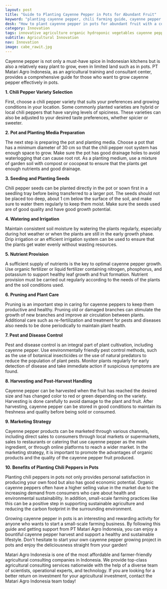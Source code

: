 ```yaml
---
layout: post
title: "Guide to Planting Cayenne Pepper in Pots for Abundant Fruit"
keyword: "planting cayenne pepper, chili farming guide, cayenne pepper in pots, cayenne pepper cultivation, PT Matari Agro Indonesia"
desk: "How to plant cayenne pepper in pots for abundant fruit with a complete guide from PT Matari Agro Indonesia. Suitable for individuals, agricultural companies, and local governments throughout Indonesia who are interested in small-scale farming"
category: Innovation
tags: innovative agriculture organic hydroponic vegetables cayenne pepper food security consultant
subtitle: Agricultural Innovation
nav: Innovation
image: cabe_rawit.jpg
---
```


Cayenne pepper is not only a must-have spice in Indonesian kitchens but is also a relatively easy plant to grow, even in limited land such as in pots. PT Matari Agro Indonesia, as an agricultural training and consultant center, provides a comprehensive guide for those who want to grow cayenne pepper effectively in pots.

**1. Chili Pepper Variety Selection**

First, choose a chili pepper variety that suits your preferences and growing conditions in your location. Some commonly planted varieties are hybrid or local chili peppers that have varying levels of spiciness. These varieties can also be adjusted to your desired taste preferences, whether spicier or sweeter.

**2. Pot and Planting Media Preparation**

The next step is preparing the pot and planting media. Choose a pot that has a minimum diameter of 30 cm so that the chili pepper root system has enough space to grow. Make sure the pot has good drainage holes to avoid waterlogging that can cause root rot. As a planting medium, use a mixture of garden soil with compost or cocopeat to ensure that the plants get enough nutrients and good drainage.

**3. Seeding and Planting Seeds**

Chili pepper seeds can be planted directly in the pot or sown first in a seedling tray before being transferred to a larger pot. The seeds should not be placed too deep, about 1 cm below the surface of the soil, and make sure to water them regularly to keep them moist. Make sure the seeds used are of good quality and have good growth potential.

**4. Watering and Irrigation**

Maintain consistent soil moisture by watering the plants regularly, especially during hot weather or when the plants are still in the early growth phase. Drip irrigation or an efficient irrigation system can be used to ensure that the plants get water evenly without wasting resources.

**5. Nutrient Provision**

A sufficient supply of nutrients is the key to optimal cayenne pepper growth. Use organic fertilizer or liquid fertilizer containing nitrogen, phosphorus, and potassium to support healthy leaf growth and fruit formation. Nutrient provision must be carried out regularly according to the needs of the plants and the soil conditions used.

**6. Pruning and Plant Care**

Pruning is an important step in caring for cayenne peppers to keep them productive and healthy. Pruning old or damaged branches can stimulate the growth of new branches and improve air circulation between plants. Additional care such as re-fertilization and treatment for pests and diseases also needs to be done periodically to maintain plant health.

**7. Pest and Disease Control**

Pest and disease control is an integral part of plant cultivation, including cayenne pepper. Use environmentally friendly pest control methods, such as the use of botanical insecticides or the use of natural predators to reduce the population of plant pests. Monitor plants regularly for early detection of disease and take immediate action if suspicious symptoms are found.

**8. Harvesting and Post-Harvest Handling**

Cayenne pepper can be harvested when the fruit has reached the desired size and has changed color to red or green depending on the variety. Harvesting is done carefully to avoid damage to the plant and fruit. After harvesting, cayenne pepper can be stored in good conditions to maintain its freshness and quality before being sold or consumed.

**9. Marketing Strategy**

Cayenne pepper products can be marketed through various channels, including direct sales to consumers through local markets or supermarkets, sales to restaurants or catering that use cayenne pepper as the main ingredient, or through online platforms to reach a wider market. In the marketing strategy, it is important to promote the advantages of organic products and the quality of the cayenne pepper fruit produced.

**10. Benefits of Planting Chili Peppers in Pots**

Planting chili peppers in pots not only provides personal satisfaction in producing your own food but also has good economic potential. Organic cayenne peppers often have a higher selling value in the market due to the increasing demand from consumers who care about health and environmental sustainability. In addition, small-scale farming practices like this can be a positive step in supporting sustainable agriculture and reducing the carbon footprint in the surrounding environment.

Growing cayenne pepper in pots is an interesting and rewarding activity for anyone who wants to start a small-scale farming business. By following this guide and getting support from PT Matari Agro Indonesia, you can enjoy a bountiful cayenne pepper harvest and support a healthy and sustainable lifestyle. Don't hesitate to start your own cayenne pepper growing project in pots and enjoy the deliciousness straight from your garden!

Matari Agro Indonesia is one of the most affordable and farmer-friendly agricultural consulting companies in Indonesia. We provide top-class agricultural consulting services nationwide with the help of a diverse team of scientists, operational experts, and technology. If you are looking for a better return on investment for your agricultural investment, contact the Matari Agro Indonesia team today!
